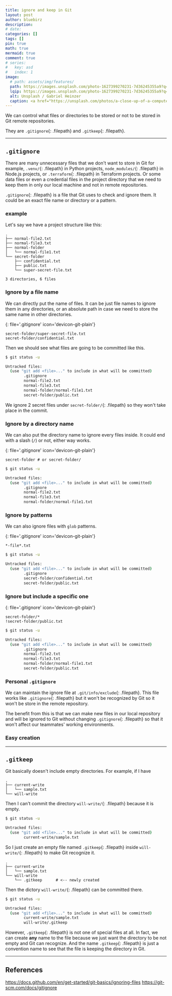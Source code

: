 ```yaml
---
title: ignore and keep in Git
layout: post
author: bluebirz
description:
# date:
categories: []
tags: []
pin: true
math: true 
mermaid: true
comment: true
# series:
#   key: asd
#   index: 1
image:
  # path: assets/img/features/
  path: https://images.unsplash.com/photo-1627399270231-7d36245355a9?q=80&w=1374&auto=format&fit=crop&ixlib=rb-4.1.0&ixid=M3wxMjA3fDB8MHxwaG90by1wYWdlfHx8fGVufDB8fHx8fA%3D%3D
  lqip: https://images.unsplash.com/photo-1627399270231-7d36245355a9?q=10&w=490&auto=format&fit=crop&ixlib=rb-4.1.0&ixid=M3wxMjA3fDB8MHxwaG90by1wYWdlfHx8fGVufDB8fHx8fA%3D%3D
  alt: Unsplash / Gabriel Heinzer
  caption: <a href="https://unsplash.com/photos/a-close-up-of-a-computer-screen-with-a-bunch-of-words-on-it-EUzk9BIEq6M">Unsplash / Gabriel Heinzer</a>
---
```


We can control what files or directories to be stored or not to be stored in Git remote repositories.

They are `.gitignore`{: .filepath} and `.gitkeep`{: .filepath}.

---

## `.gitignore`

There are many unnecessary files that we don't want to store in Git for example, `.venv/`{: .filepath} in Python projects, `node_modules/`{: .filepath} in Node.js projects, or `.terraform`{: .filepath} in Terraform projects. Or some data files or even a credential files in the project directory that we need to keep them in only our local machine and not in remote repositories.

`.gitignore`{: .filepath} is a file that Git uses to check and ignore them. It could be an exact file name or directory or a pattern.

### example

Let's say we have a project structure like this:

```
.
├── normal-file2.txt
├── normal-file3.txt
├── normal-folder
│   └── normal-file1.txt
└── secret-folder
    ├── confidential.txt
    ├── public.txt
    └── super-secret-file.txt

3 directories, 6 files
```

### Ignore by a file name

We can directly put the name of files. It can be just file names to ignore them in any directories, or an absolute path in case we need to store the same name in other directories.

{: file='.gitignore' icon='devicon-git-plain'}

```
secret-folder/super-secret-file.txt
secret-folder/confidential.txt
```

Then we should see what files are going to be committed like this.

```sh
$ git status -u 

Untracked files:
  (use "git add <file>..." to include in what will be committed)
        .gitignore
        normal-file2.txt
        normal-file3.txt
        normal-folder/normal-file1.txt
        secret-folder/public.txt
```

We ignore 2 secret files under `secret-folder/`{: .filepath} so they won't take place in the commit.

### Ignore by a directory name

We can also put the directory name to ignore every files inside. It could end with a slash (`/`) or not, either way works.

{: file='.gitignore' icon='devicon-git-plain'}

```
secret-folder # or secret-folder/
```

```sh
$ git status -u 

Untracked files:
  (use "git add <file>..." to include in what will be committed)
        .gitignore
        normal-file2.txt
        normal-file3.txt
        normal-folder/normal-file1.txt
```

### Ignore by patterns

We can also ignore files with `glob` patterns.

{: file='.gitignore' icon='devicon-git-plain'}

```
*-file*.txt
```

```sh
$ git status -u 

Untracked files:
  (use "git add <file>..." to include in what will be committed)
        .gitignore
        secret-folder/confidential.txt
        secret-folder/public.txt
```

### Ignore but include a specific one

{: file='.gitignore' icon='devicon-git-plain'}

```
secret-folder/*
!secret-folder/public.txt
```

```sh
$ git status -u 

Untracked files:
  (use "git add <file>..." to include in what will be committed)
        .gitignore
        normal-file2.txt
        normal-file3.txt
        normal-folder/normal-file1.txt
        secret-folder/public.txt
```

### Personal `.gitignore`

We can maintain the ignore file at `.git/info/exclude`{: .filepath}. This file works like `.gitignore`{: .filepath} but it won't be recognized by Git so it won't be store in the remote repository.

The benefit from this is that we can make new files in our local repository and will be ignored to Git without changing `.gitignore`{: .filepath} so that it won't affect our teammates' working environments.

### Easy creation

---

## `.gitkeep`

Git basically doesn't include empty directories. For example, if I have

```
.
├── current-write
│   └── sample.txt
└── will-write
```

Then I can't commit the directory `will-write/`{: .filepath} because it is empty.

```sh
$ git status -u

Untracked files:
  (use "git add <file>..." to include in what will be committed)
        current-write/sample.txt
```

So I just create an empty file named `.gitkeep`{: .filepath} inside `will-write/`{: .filepath} to make Git recognize it.

```
.
├── current-write
│   └── sample.txt
└── will-write
    └── .gitkeep      # <-- newly created
```

Then the dictory `will-write/`{: .filepath} can be committed  there.

```sh
$ git status -u

Untracked files:
  (use "git add <file>..." to include in what will be committed)
        current-write/sample.txt
        will-write/.gitkeep
```

However, `.gitkeep`{: .filepath} is not one of special files at all. In fact, we can create **any** name to the file because we just want the directory to be not empty and Git can recognize. And the name `.gitkeep`{: .filepath} is just a convention name to see that the file is keeping the directory in Git.

---

## References

<https://docs.github.com/en/get-started/git-basics/ignoring-files>
<https://git-scm.com/docs/gitignore>
